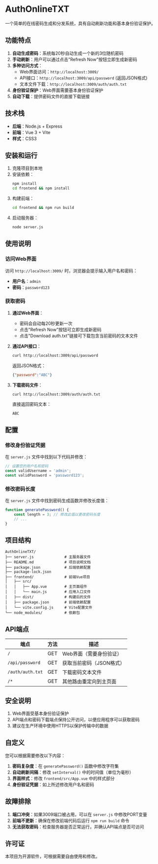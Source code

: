 # AuthOnlineTXT

一个简单的在线密码生成和分发系统，具有自动刷新功能和基本身份验证保护。

## 功能特点

1. **自动生成密码**：系统每20秒自动生成一个新的3位随机密码
2. **手动刷新**：用户可以通过点击"Refresh Now"按钮立即生成新密码
3. **多种访问方式**：
   - Web界面访问：`http://localhost:3009/`
   - API接口：`http://localhost:3009/api/password` (返回JSON格式)
   - 文本文件下载：`http://localhost:3009/auth/auth.txt`
4. **身份验证保护**：Web界面需要基本身份验证保护
5. **自动下载**：提供密码文件的直接下载链接

## 技术栈

- **后端**：Node.js + Express
- **前端**：Vue 3 + Vite
- **样式**：CSS3

## 安装和运行

1. 克隆项目到本地
2. 安装依赖：
   ```bash
   npm install
   cd frontend && npm install
   ```
3. 构建前端：
   ```bash
   cd frontend && npm run build
   ```
4. 启动服务器：
   ```bash
   node server.js
   ```

## 使用说明

### 访问Web界面

访问 `http://localhost:3009/` 时，浏览器会提示输入用户名和密码：

- **用户名**：`admin`
- **密码**：`password123`

### 获取密码

1. **通过Web界面**：
   - 密码会自动每20秒更新一次
   - 点击"Refresh Now"按钮可立即生成新密码
   - 点击"Download auth.txt"链接可下载包含当前密码的文本文件

2. **通过API接口**：
   ```bash
   curl http://localhost:3009/api/password
   ```
   返回JSON格式：
   ```json
   {"password":"ABC"}
   ```

3. **下载密码文件**：
   ```bash
   curl http://localhost:3009/auth/auth.txt
   ```
   直接返回密码文本：
   ```
   ABC
   ```

## 配置

### 修改身份验证凭据

在 `server.js` 文件中找到以下代码并修改：

```javascript
// 设置您的用户名和密码
const validUsername = 'admin';
const validPassword = 'password123';
```

### 修改密码长度

在 `server.js` 文件中找到密码生成函数并修改长度值：

```javascript
function generatePassword() {
    const length = 3; // 修改此值以更改密码长度
    // ...
}
```

## 项目结构

```
AuthOnlineTXT/
├── server.js              # 主服务器文件
├── README.md              # 项目说明文档
├── package.json           # 后端依赖配置
├── package-lock.json
├── frontend/              # 前端Vue项目
│   ├── src/
│   │   ├── App.vue        # 主页面组件
│   │   └── main.js        # 应用入口文件
│   ├── dist/              # 构建后的文件
│   ├── package.json       # 前端依赖配置
│   └── vite.config.js     # Vite配置文件
└── node_modules/          # 依赖包
```

## API端点

| 端点 | 方法 | 描述 |
|------|------|------|
| `/` | GET | Web界面（需要身份验证） |
| `/api/password` | GET | 获取当前密码（JSON格式） |
| `/auth/auth.txt` | GET | 下载密码文本文件 |
| `/*` | GET | 其他路由重定向到主页面 |

## 安全说明

1. Web界面受基本身份验证保护
2. API端点和密码下载端点保持公开访问，以便应用程序可以获取密码
3. 建议在生产环境中使用HTTPS以保护传输中的数据

## 自定义

您可以根据需要修改以下内容：

1. **密码复杂度**：在 `generatePassword()` 函数中修改字符集
2. **自动刷新间隔**：修改 `setInterval()` 中的时间值（单位为毫秒）
3. **界面样式**：修改 `frontend/src/App.vue` 中的样式部分
4. **身份验证凭据**：如上所述修改用户名和密码

## 故障排除

1. **端口冲突**：如果3009端口被占用，可以在 `server.js` 中修改PORT变量
2. **前端不更新**：确保在修改前端代码后运行 `npm run build` 命令
3. **无法获取密码**：检查服务器是否正常运行，并确认API端点是否可访问

## 许可证

本项目为开源软件，可根据需要自由使用和修改。